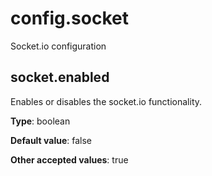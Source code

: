 # config.socket

Socket.io configuration

## socket.enabled

Enables or disables the socket.io functionality.

**Type**: boolean

**Default value**: false

**Other accepted values**: true
